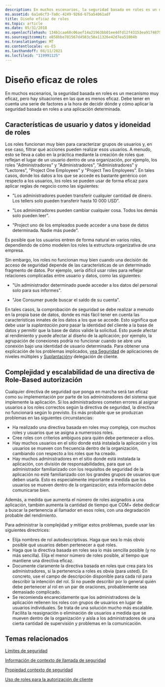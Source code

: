 ```yaml
---
description: En muchos escenarios, la seguridad basada en roles es un mecanismo muy eficaz, pero hay situaciones en las que es menos eficaz.
ms.assetid: 6a1e6cf3-7a8c-4249-926d-675a54061adf
title: Diseño eficaz de roles
ms.topic: article
ms.date: 05/31/2018
ms.openlocfilehash: 134b1caa68c06aef14a21963bb01ee4dfd12f43153ea917487598d76b0e36d5a
ms.sourcegitcommit: e858bbe701567d4583c50a11326e42d7ea51804b
ms.translationtype: MT
ms.contentlocale: es-ES
ms.lasthandoff: 08/11/2021
ms.locfileid: "119991125"
---
```

# <a name="designing-roles-effectively"></a>Diseño eficaz de roles

En muchos escenarios, la seguridad basada en roles es un mecanismo muy eficaz, pero hay situaciones en las que es menos eficaz. Debe tener en cuenta una serie de factores a la hora de decidir dónde y cómo aplicar la seguridad basada en roles a una aplicación determinada.

## <a name="user-and-data-characteristics-and-the-suitability-of-roles"></a>Características de usuario y datos y idoneidad de roles

Los roles funcionan muy bien para caracterizar grupos de usuarios y, en ese caso, filtrar qué acciones pueden realizar esos usuarios. A menudo, esto se lleva a cabo en la práctica mediante la creación de roles que reflejan el lugar de un usuario dentro de una organización, por ejemplo, los roles "Administradores" y "Administradores", "Administradores" y "Lectores", "Project One Employees" y "Project Two Employees". En tales casos, donde los datos a los que se accede es bastante genérico con respecto a los usuarios, los roles se pueden usar de forma eficaz para aplicar reglas de negocio como las siguientes:

-   "Los administradores pueden transferir cualquier cantidad de dinero. Los tellers solo pueden transferir hasta 10 000 USD".

-   "Los administradores pueden cambiar cualquier cosa. Todos los demás solo pueden leer".

-   "Project uno de los empleados puede acceder a una base de datos determinada. Nadie más puede".

Es posible que los usuarios entren de forma natural en varios roles, dependiendo de cómo modelen los roles la estructura organizativa de una empresa.

Sin embargo, los roles no funcionan muy bien cuando una decisión de acceso de seguridad depende de las características de un determinado fragmento de datos. Por ejemplo, sería difícil usar roles para reflejar relaciones complicadas entre usuario y datos, como las siguientes:

-   "Un administrador determinado puede acceder a los datos del personal solo para sus informes".

-   "Joe Consumer puede buscar el saldo de su cuenta".

En tales casos, la comprobación de seguridad se debe realizar a menudo en la propia base de datos, donde es más fácil tener en cuenta las características innates de los datos a los que se accede. Esto significa que debe usar la *suplantación para* pasar la identidad del cliente a la base de datos y permitir que la base de datos valide la solicitud. Esto puede afectar al rendimiento y puede afectar al diseño de la aplicación; por ejemplo, la agrupación de conexiones podría no funcionar cuando se abre una conexión bajo una identidad de usuario determinada. Para obtener una explicación de los problemas implicados, [vea Seguridad](multi-tier-application-security.md) de aplicaciones de niveles múltiples y [Suplantación](client-impersonation-and-delegation.md)y delegación de cliente.

## <a name="complexity-and-scalability-of-a-role-based-authorization-policy"></a>Complejidad y escalabilidad de una directiva de Role-Based autorización

Cualquier directiva de seguridad que ponga en marcha será tan eficaz como su implementación por parte de los administradores del sistema que implemente la aplicación. Si los administradores cometen errores al asignar usuarios a los roles correctos según la directiva de seguridad, la directiva no funcionará según lo previsto. Es más probable que se produzcan problemas en las siguientes circunstancias:

-   Ha realizado una directiva basada en roles muy compleja, con muchos roles y usuarios que se asigna a numerosos roles.
-   Cree roles con criterios ambiguos para quién debe pertenecer a ellos.
-   Hay muchos usuarios en el sitio donde está instalada la aplicación y los usuarios se mueven con frecuencia dentro de la organización, cambiando con respecto a los roles que ha creado.
-   Hay muchos administradores en el sitio donde está instalada la aplicación, con división de responsabilidades, para que un administrador familiarizado con los requisitos de seguridad de la aplicación no esté familiarizado con los grandes grupos de usuarios que deben usarla. Esto es especialmente importante a medida que los usuarios se mueven dentro de la organización; esta información debe comunicarse bien.

Además, a medida que aumenta el número de roles asignados a una aplicación, también aumenta la cantidad de tiempo que COM+ debe dedicar a buscar la pertenencia al llamador en esos roles, con una degradación probable del rendimiento.

Para administrar la complejidad y mitigar estos problemas, puede usar las siguientes directrices:

-   Elija nombres de rol autodescriptivas. Haga que sea lo más obvio posible qué usuarios deben pertenecer a qué roles.
-   Haga que la directiva basada en roles sea lo más sencilla posible (y no más sencilla). Elija el menor número de roles posible, al tiempo que mantiene una directiva eficaz.
-   Documente claramente la directiva basada en roles que crea para los administradores, si la pertenencia a roles es obvia (para usted). En concreto, use el campo de descripción disponible para cada rol para describir la intención del rol. Si no puede describir por lo general quién debe pertenecer al rol en un par de oraciones, probablemente sea demasiado complicado.
-   Se recomienda encarecidamente que los administradores de la aplicación rellenen los roles con grupos de usuarios en lugar de usuarios individuales. Se trata de una solución mucho más escalable. Facilita la reasignación o eliminación de usuarios a medida que se mueven dentro de la organización y aísla a los administradores de una cierta cantidad de supervisión y problemas en la comunicación.

## <a name="related-topics"></a>Temas relacionados

<dl> <dt>

[Límites de seguridad](security-boundaries.md)
</dt> <dt>

[Información de contexto de llamada de seguridad](security-call-context-information.md)
</dt> <dt>

[Propiedad contexto de seguridad](security-context-property.md)
</dt> <dt>

[Uso de roles para la autorización de cliente](using-roles-for-client-authorization.md)
</dt> </dl>

 

 



